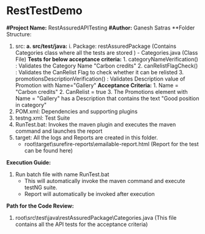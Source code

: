 # RestTestDemo

**#Project Name:** RestAssuredAPITesting
**#Author:** Ganesh Satras
**Folder Structure:
1. src:
    **a. src/test/java:** 
      i. Package: restAssuredPackage (Contains Categories class where all the tests are stored )
         - Categories.java (Class File)
           **Tests for below acceptance criteria:**
                1. categoryNameVerification() : Validates the Category Name "Carbon credits" 
                2. canRelistFlagCheck() : Validates the CanRelist Flag to check whether it can be relisted
                3. promotionsDescriptionVerification() : Validates Description value of Promotion with Name="Gallery"
            **Acceptance Criteria:**
                1. Name = "Carbon credits"
                2. CanRelist = true
                3. The Promotions element with Name = "Gallery" has a Description that contains the text "Good position in category"
2. POM.xml: Dependencies and supporting plugins
3. testng.xml: Test Suite
4. RunTest.bat: Invokes the maven plugin and executes the maven command and launches the report
5. target: All the logs and Reports are created in this folder.
    - root\target\surefire-reports\emailable-report.html (Report for the test can be found here)


**Execution Guide:**
1. Run batch file with name RunTest.bat
    - This will automatically invoke the maven command and execute testNG suite.
    - Report will automatically be invoked after execution

**Path for the Code Review:**
1. root\src\test\java\restAssuredPackage\Categories.java (This file contains all the API tests for the acceptance criteria)
